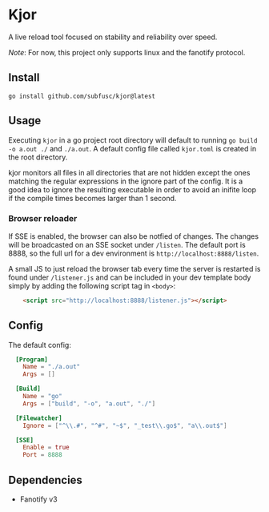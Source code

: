 # Kjor

A live reload tool focused on stability and reliability over speed.

*Note*: For now, this project only supports linux and the fanotify
protocol.

## Install

`go install github.com/subfusc/kjor@latest`

## Usage

Executing `kjor` in a go project root directory will default to
running `go build -o a.out ./` and `./a.out`. A default config file
called `kjor.toml` is created in the root directory.

kjor monitors all files in all directories that are not hidden except
the ones matching the regular expressions in the ignore part of the
config. It is a good idea to ignore the resulting executable in order
to avoid an inifite loop if the compile times becomes larger than 1
second.

### Browser reloader

If SSE is enabled, the browser can also be notfied of changes. The
changes will be broadcasted on an SSE socket under `/listen`. The
default port is 8888, so the full url for a dev environment is
`http://localhost:8888/listen`.

A small JS to just reload the browser tab every time the server is
restarted is found under `/listener.js` and can be included in your
dev template body simply by adding the following script tag in `<body>`:

```HTML
	<script src="http://localhost:8888/listener.js"></script>
```

## Config

The default config:

```TOML
  [Program]
    Name = "./a.out"
    Args = []

  [Build]
    Name = "go"
    Args = ["build", "-o", "a.out", "./"]

  [Filewatcher]
    Ignore = ["^\\.#", "^#", "~$", "_test\\.go$", "a\\.out$"]

  [SSE]
    Enable = true
    Port = 8888
```

## Dependencies

- Fanotify v3
